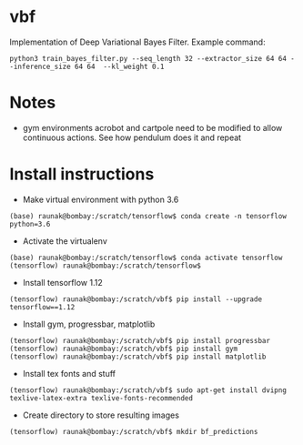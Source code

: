 # vbf
Implementation of Deep Variational Bayes Filter. Example command:

`python3 train_bayes_filter.py --seq_length 32 --extractor_size 64 64 --inference_size 64 64  --kl_weight 0.1`

# Notes
- gym environments acrobot and cartpole need to be modified to allow continuous actions.
See how pendulum does it and repeat

# Install instructions
- Make virtual environment with python 3.6
```
(base) raunak@bombay:/scratch/tensorflow$ conda create -n tensorflow python=3.6
```
- Activate the virtualenv
```
(base) raunak@bombay:/scratch/tensorflow$ conda activate tensorflow
(tensorflow) raunak@bombay:/scratch/tensorflow$ 
```

- Install tensorflow 1.12
```
(tensorflow) raunak@bombay:/scratch/vbf$ pip install --upgrade tensorflow==1.12
```

- Install gym, progressbar, matplotlib
```
(tensorflow) raunak@bombay:/scratch/vbf$ pip install progressbar
(tensorflow) raunak@bombay:/scratch/vbf$ pip install gym
(tensorflow) raunak@bombay:/scratch/vbf$ pip install matplotlib
```

- Install tex fonts and stuff
```
(tensorflow) raunak@bombay:/scratch/vbf$ sudo apt-get install dvipng texlive-latex-extra texlive-fonts-recommended
```
- Create directory to store resulting images
```
(tensorflow) raunak@bombay:/scratch/vbf$ mkdir bf_predictions
```
